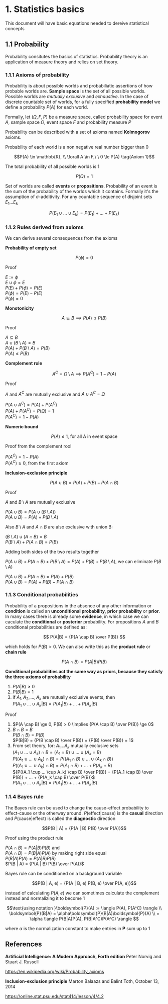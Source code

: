 # 1. Statistics basics

This document will have basic equations needed to dereive statistical concepts

## **1.1 Probability**

Probability consitutes the basics of statistics. Probability theory is an application of measure theory and relies on set theory. 

### **1.1.1 Axioms of probability**

Probability is about possible worlds and probabiliatic assertions of how probable worlds are. **Sample space** is the set of all possible worlds. Possible worlds are *mutually exclusive* and *exhaustive*. In the case of discrete countable set of worlds, for a fully specified **probability model** we define a probability $P(A)$ for each world. 

Formally, let $(\Omega, F, P)$ be a measure space, called probability space for event $A$, sample space $\Omega$, event space $F$ and probability measure $P$

Probability can be described with a set of axioms named **Kolmogorov** axioms. 

Probability of each world is a non negative real number bigger than $0$

$$P(A) \in \mathbb{R}, \\ 
\forall A \in F,\ \ 0 \le P(A) \tag{Axiom 1}$$

The total probability of all possible worlds is $1$

$$ P(\Omega) = 1 \tag{Axiom 2}$$

Set of worlds are called **events** or **propositions**. Probability of an event is the sum of the probability of the worlds which it contains. Formally it's the assumption of $\sigma$-additivity. For any countable sequence of disjoint sets $E_1...E_k$

$$ P(E_1 \cup ... \cup E_k) = P(E_1) + ... + P(E_k) \tag{Axiom 3} $$

### **1.1.2 Rules derived from axioms**

We can derive several consequences from the axioms

**Probability of empty set**

$$P(\phi) = 0$$

Proof

$E := \phi$<br>
$E \cup \phi = E$<br>
$P(E) + P(\phi) = P(E)$<br>
$P(\phi) = P(E) - P(E)$<br>
$P(\phi) = 0$

**Monotonicity**

$$A \subseteq B \implies P(A) \le P(B) $$

Proof

$A \subseteq B$<br>
$A \cup (B \setminus A) = B$<br>
$P(A) + P(B \setminus A) = P(B)$<br>
$P(A) \le P(B)$

**Complement rule**

$$ A^C = \Omega \setminus A \implies P(A^C) = 1 - P(A) $$

Proof

$A$ and $A^C$ are mutually exclusive and $A \cup A^C = \Omega$

$P(A \cup A^C) = P(A) + P(A^C)$<br>
$P(A) + P(A^C) = P(\Omega) = 1$<br>
$P(A^C) = 1 - P(A)$

**Numeric bound**

$$P(A) \le 1 \text{, for all A in event space}$$

Proof from the complement rool

$P(A^C) = 1 - P(A)$<br>
$P(A^C) \ge 0$, from the first axiom

**Inclusion-exclusion principle**

$$P(A \cup B) = P(A) + P(B) - P(A \cap B)$$

Proof

$A$ and $B \setminus A$ are mutually exclusive

$P(A \cup B) = P(A \cup (B \setminus A))$<br>
$P(A \cup B) = P(A) + P(B \setminus A)$

Also $B \setminus A$ and $A \cap B$ are also exclusive with union B:

$(B \setminus A) \cup (A \cap B) = B$<br>
$P(B \setminus A) + P(A \cap B) = P(B)$

Adding both sides of the two results together

$P(A \cup B) + P(A \cap B) + P(B \setminus A) = P(A) + P(B) + P(B \setminus A)$, we can eliminate $P(B \setminus A)$

$P(A \cup B) + P(A \cap B) = P(A) + P(B)$<br>
$P(A \cup B) = P(A) + P(B) - P(A \cap B)$

### **1.1.3 Conditional probabilities**

Probability of a propositions in the absence of any other information or **condition** is called an **unconditional probability**, **prior probability** or **prior**. In many cases there is already some **evidence**, in which case we can caculate the **conditional** or **posterior** probability. For propositions $A$ and $B$ conditional probabilities are defined as:

$$ P(A|B) = {P(A \cap B) \over P(B)} $$

which holds for $P(B) > 0$. We can also write this as the **product rule** or **chain rule**

$$ P(A \cap B) = P(A|B)P(B) $$

**Conditional probabilities act the same way as priors, because they satisfy the three axioms of probability**

1. $P(A|B) \ge 0$<br>
2. $P(B|B) = 1$<br>
3.  if $A_1, A_2, ..., A_k$ are mutually exclusive events, then<br>
$P(A_1 \cup ... \cup A_k | B) = P(A_1|B) + ... + P(A_k|B)$

Proof

1. $P(A \cap B) \ge 0, P(B) > 0 \implies {P(A \cap B) \over P(B)} \ge 0$<br>
2. $B \cap B = B$<br>
$P(B \cap B) = P(B)$<br>
$P(B|B) = {P(B \cap B) \over P(B)} = {P(B) \over P(B)} = 1$<br>
3. From set theory, for: $A_1...A_k$ mutually exclusive sets<br>
$(A_1 \cup ... \cup A_k) \cap B = (A_1 \cap B) \cup ... \cup (A_k \cap B)$<br>
$P((A_1 \cup ... \cup A_k) \cap B) = P((A_1 \cap B) \cup ... \cup (A_k \cap B))$<br>
$P((A_1 \cup ... \cup A_k) \cap B) = P(A_1 \cap B) + ... + P(A_k \cap B)$<br>
${P((A_1 \cup ... \cup A_k) \cap B) \over P(B)} = {P(A_1 \cap B) \over P(B)} + ... + {P(A_k \cap B) \over P(B)}$<br>
$P(A_1 \cup ... \cup A_k | B) = P(A_1 | B) + ... + P(A_k | B)$

### **1.1.4 Bayes rule**

The Bayes rule can be used to change the cause-effect probability to effect-cause or the otherway around. $P(\text{effect}|\text{cause})$ is the **casual** direction and $P(\text{cause}|\text{effect})$ is called the **diagnostic** direction

$$P(B | A) = {P(A | B) P(B) \over P(A)}$$

Proof using the product rule

$P(A \cap B) = P(A | B) P(B)$ and<br>
$P(A \cap B) = P(B | A) P(A)$ by making right side equal<br>
$P(B | A) P(A) = P(A | B) P(B)$<br>
$P(B | A) = {P(A | B) P(B) \over P(A)}$

Bayes rule can be conditioned on a background variable

$$P(B | A, e) = {P(A | B, e) P(B, e) \over P(A, e)}$$

instead of calculating $P(A, e)$ we can sometimes calculate the complement instead and normalizing it to become $1$

$$\text{using notation }\boldsymbol{P}(A) := \langle P(A), P(A^C) \rangle \\  
\boldsymbol{P}(B|A) = \alpha\boldsymbol{P}(B|A)\boldsymbol{P}(A) \\ = \alpha \langle P(B|A)P(A), P(B|A^C)P(A^C) \rangle $$

where $\alpha$ is the normalization constant to make entries in $\boldsymbol{P}$  sum up to $1$


## References

**Artificial Intelligence: A Modern Approach, Forth edition**
 Peter Norvig and Stuart J. Russell

https://en.wikipedia.org/wiki/Probability_axioms

**Inclusion-exclusion principle** Marton Balaazs and Balint Toth, October 13, 2014

https://online.stat.psu.edu/stat414/lesson/4/4.2

